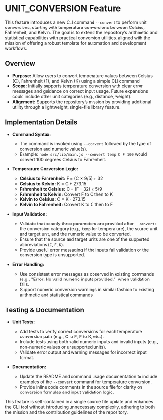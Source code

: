 # UNIT_CONVERSION Feature

This feature introduces a new CLI command `--convert` to perform unit conversions, starting with temperature conversions between Celsius, Fahrenheit, and Kelvin. The goal is to extend the repository’s arithmetic and statistical capabilities with practical conversion utilities, aligned with the mission of offering a robust template for automation and development workflows.

## Overview

- **Purpose:** Allow users to convert temperature values between Celsius (C), Fahrenheit (F), and Kelvin (K) using a simple CLI command.
- **Scope:** Initially supports temperature conversion with clear error messages and guidance on correct input usage. Future expansions could include other unit categories (e.g., distance, weight).
- **Alignment:** Supports the repository’s mission by providing additional utility through a lightweight, single-file library feature.

## Implementation Details

- **Command Syntax:**
  - The command is invoked using `--convert` followed by the type of conversion and numeric value(s).
  - Example: `node src/lib/main.js --convert temp C F 100` would convert 100 degrees Celsius to Fahrenheit.

- **Temperature Conversion Logic:**
  - **Celsius to Fahrenheit:** F = (C × 9/5) + 32
  - **Celsius to Kelvin:** K = C + 273.15
  - **Fahrenheit to Celsius:** C = (F - 32) × 5/9
  - **Fahrenheit to Kelvin:** Convert F to C then to K
  - **Kelvin to Celsius:** C = K - 273.15
  - **Kelvin to Fahrenheit:** Convert K to C then to F

- **Input Validation:**
  - Validate that exactly three parameters are provided after `--convert`: the conversion category (e.g., `temp` for temperature), the source unit and target unit, and the numeric value to be converted.
  - Ensure that the source and target units are one of the supported abbreviations (`C`, `F`, `K`).
  - Provide useful error messaging if the inputs fail validation or the conversion type is unsupported.

- **Error Handling:**
  - Use consistent error messages as observed in existing commands (e.g., "Error: No valid numeric inputs provided.") when validation fails.
  - Support numeric conversion warnings in similar fashion to existing arithmetic and statistical commands.

## Testing & Documentation

- **Unit Tests:**
  - Add tests to verify correct conversions for each temperature conversion path (e.g., C to F, F to K, etc.).
  - Include tests using both valid numeric inputs and invalid inputs (e.g., non-numeric values or unsupported units).
  - Validate error output and warning messages for incorrect input format.

- **Documentation:**
  - Update the README and command usage documentation to include examples of the `--convert` command for temperature conversion.
  - Provide inline code comments in the source file for clarity on conversion formulas and input validation logic.

This feature is self-contained in a single source file update and enhances the CLI tool without introducing unnecessary complexity, adhering to both the mission and the contribution guidelines of the repository.